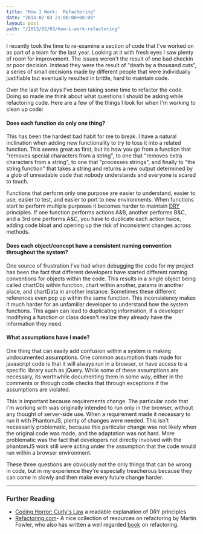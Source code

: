 ```yaml
---
title: "How I Work:  Refactoring"
date: "2013-02-03 21:00:00+00:00"
layout: post
path: "/2013/02/03/how-i-work-refactoring"
---
```


I recently took the time to re-examine a section of code that I've worked on as part of a team for the last year.  Looking at it with fresh eyes I saw plenty of room for improvement.  The issues weren't the result of one bad checkin or poor decision.  Instead they were the result of "death by a thousand cuts", a series of small decisions made by different people that were individually justifiable but eventually resulted in brittle, hard to maintain code.

Over the last few days I've been taking some time to refactor the code.  Doing so made me think about what questions I should be asking while refactoring code.  Here are a few of the things I look for when I'm working to clean up code:

#### Does each function do only one thing?

This has been the hardest bad habit for me to break.  I have a natural inclination when adding new functionality to try to toss it into a related function.  This seems great as first, but its how you go from a function that "removes special characters from a string", to one that "removes extra characters from a string", to one that "processes strings", and finally to "the string function" that takes a string and returns a new output determined by a glob of unreadable code that nobody understands and everyone is scared to touch.

Functions that perform only one purpose are easier to understand, easier to use, easier to test, and easier to port to new environments.  When functions start to perform multiple purposes it becomes harder to maintain [DRY][dry] principles.  If one function performs actions A&B, another performs B&C, and a 3rd one performs A&C, you have to duplicate each action twice, adding code bloat and opening up the risk of inconsistent changes across methods.

#### Does each object/concept have a consistent naming convention throughout the system?

One source of frustration I've had when debugging the code for my project has been the fact that different developers have started different naming conventions for objects within the code.  This results in a single object being called chartObj within function, chart within another, params in another place, and chartData in another instance.  Sometimes these different references even pop up within the same function.  This inconsistency makes it much harder for an unfamiliar developer to understand how the system functions.  This again can lead to duplicating information, if a developer modifying a function or class doesn't realize they already have the information they need.

#### What assumptions have I made?

One thing that can easily add confusion within a system is making undocumented assumptions.  One common assumption thats made for javascript code is that it will always run in a browser, or have access to a specific library such as jQuery.  While some of these assumptions are necessary, its worthwhile documenting them in some way, either in the comments or through code checks that through exceptions if the assumptions are violated.

This is important because requirements change.  The particular code that I'm working with was originally intended to run only in the browser, without any thought of server-side use.  When a requirement made it necessary to run it with PhantomJS, plenty of changes were needed.  This isn't necessarily problematic, because this particular change was not likely when the original code was made, and the adaptation was not hard.  More problematic was the fact that developers not directly involved with the phantomJS work still were acting under the assumption that the code would run within a browser environment.


These three questions are obviously not the only things that can be wrong in code, but in my experience they're especially treacherous because they can come in slowly and then make every future change harder.

---

### Further Reading

- [Coding Horror: Curly's Law][curly] a readable explanation of DRY principles
- [Refactoring.com][refactoringcom]- A nice collection of resources on refactoring by Martin Fowler, who also has written a well regarded <a href="http://www.amazon.com/gp/product/0201485672/ref=as_li_tl?ie=UTF8&camp=1789&creative=390957&creativeASIN=0201485672&linkCode=as2&tag=productjavasc-20">book</a><img src="http://ir-na.amazon-adsystem.com/e/ir?t=productjavasc-20&l=as2&o=1&a=0201485672" width="1" height="1" border="0" alt="" style="border:none !important; margin:0px !important;" />
 on refactoring.


[dry]: http://en.wikipedia.org/wiki/Don't_repeat_yourself
[curly]: http://www.codinghorror.com/blog/2007/03/curlys-law-do-one-thing.html
[refactoringcom]: http://refactoring.com/
[refactoringbook]: http://www.amazon.com/Refactoring-Improving-Design-Existing-Code/dp/0201485672/ref=sr_1_1?ie=UTF8&qid=1359930251&sr=8-1&keywords=martin+fowler+refactoring

